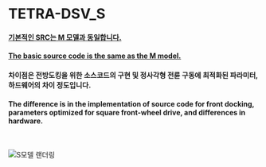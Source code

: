 # TETRA-DSV_S

#### [기본적인 SRC는 M 모델과 동일합니다.](https://github.com/Hyulim-Networks/TETRA-DSV_M)
#### [The basic source code is the same as the M model.](https://github.com/Hyulim-Networks/TETRA-DSV_M)

#### 차이점은 전방도킹을 위한 소스코드의 구현 및 정사각형 전륜 구동에 최적화된 파라미터, 하드웨어의 차이 정도입니다.
#### The difference is in the implementation of source code for front docking, parameters optimized for square front-wheel drive, and differences in hardware.

<br>

![S모델 랜더링](https://github.com/minwoo1213/TETRA-DSV_S/assets/103166594/e49bbdfb-8b73-4aca-86d6-578683974927)
